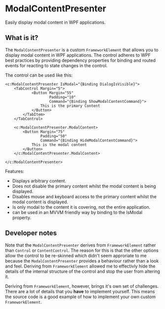 ModalContentPresenter
=====================

Easily display modal content in WPF applications.

What is it?
-----------

The `ModalContentPresenter` is a custom `FrameworkElement` that allows you to display modal content in WPF applications.
The control adheres to WPF best practices by providing dependency properties for binding and routed events for reacting to state changes in the control.

The control can be used like this:

```
<c:ModalContentPresenter IsModal="{Binding DialogIsVisible}">
    <TabControl Margin="5">
            <Button Margin="55"
                    Padding="10"
                    Command="{Binding ShowModalContentCommand}">
                This is the primary Content
            </Button>
        </TabItem>
    </TabControl>

    <c:ModalContentPresenter.ModalContent>
        <Button Margin="75"
                Padding="50"
                Command="{Binding HideModalContentCommand}">
            This is the modal content
        </Button>
    </c:ModalContentPresenter.ModalContent>

</c:ModalContentPresenter>
```

Features:

 - Displays arbitrary content.
 - Does not disable the primary content whilst the modal content is being displayed.
 - Disables mouse and keyboard access to the primary content whilst the modal content is displayed.
 - Is only modal to the content it is covering, not the entire application.
 - can be used in an MVVM friendly way by binding to the IsModal property.
 
Developer notes
---------------

Note that the `ModalContentPresenter` derives from `FrameworkElement` rather than `Control` or `ContentControl`. The reason for this is that the other options allow the control to be re-skinned which didn't seem approriate to me because the `ModalContentPresenter` provides a behaviour rather than a look and feel. Deriving from `FrameworkElement` allowed me to effectivly hide the details of the internal structure of the control and stop the user from altering it.

Deriving from `FrameworkElement`, however, brings it's own set of challenges. There are a lot of details that you **have** to implement yourself. This means the source code is a good example of how to implement your own custom `FrameworkElement`.


